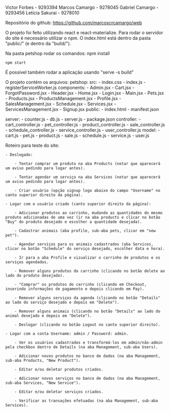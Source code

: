 ﻿Victor Forbes - 9293394
Marcos Camargo - 9278045
Gabriel Camargo - 9293456
Letícia Sakurai - 9278010

Repositório do github: https://github.com/marcoscrcamargo/web

O projeto foi feito utilizando react e react-materialize. Para rodar o servidor do site é necessário utilizar o npm. O index.html está dentro da pasta "public/" (e dentro da "build/").

Na pasta petshop rodar os comandos:
	npm install

	npm start

É possível também rodar a aplicação usando "serve -s build"

O projeto contém os arquivos:
	petshop:
	src:
		- index.css
		- index.js
		- registerServiceWorker.js
		components:
			- Admin.jsx
			- Cart.jsx
			- ForgotPassword.jsx
			- Header.jsx
			- Home.jsx
			- Login.jsx
			- Main.jsx
			- Pets.jsx
			- Products.jsx
			- ProductsManagement.jsx
			- Profile.jsx
			- SalesManagement.jsx
			- Schedule.jsx
			- Services.jsx
			- ServicesManagement.jsx
			- Signup.jsx
	public:
		- index.html
		- manifest.json

server:
	- counter.js
	- db.js
	- server.js
	- package.json
	controller:
		- cart_controller.js
		- pet_controller.js
		- product_controller.js
		- sale_controller.js
		- schedule_controller.js
		- service_controller.js
		- user_controller.js
	model:
		- cart.js
		- pet.js
		- product.js
		- sale.js
		- schedule.js
		- service.js
		- user.js

Roteiro para teste do site:

	- Deslogado:

		- Tentar comprar um produto na aba Products (notar que aparecerá um aviso pedindo para logar antes).
		
		- Tentar agendar um serviço na aba Services (notar que aparecerá um aviso pedindo para logar antes).
		
		- Criar usuário (opção signup logo abaixo do campo "Username" no canto superior direito da página).
		
	- Logar com o usuário criado (canto superior direito da página):

		- Adicionar produtos ao carrinho, mudando as quantidades do mesmo produto adicionadas de uma vez (ir na aba products e clicar no botão "Buy" do produto desejado e escolher a quantidade desejada).
		
		- Cadastrar animais (aba profile, sub-aba pets, clicar em "new pet").
		
		- Agendar serviços para os animais cadastrados (aba Services, clicar no botão "Schedule" do serviço desejado, escolher data e hora).
		
		- Ir para a aba Profile e vizualizar o carrinho de produtos e os serviços agendados.
		
		- Remover alguns produtos do carrinho (clicando no botão delete ao lado do produto desejado).
		
		- "Comprar" os produtos do carrinho (clicando em Checkout, inserindo informações de pagamento e depois clicando em Pay).
		
		- Remover alguns serviços da agenda (clicando no botão "Details" ao lado do serviço desejado e depois em "Delete").
		
		- Remover alguns animais (clicando no botão "Details" ao lado do animal desejado e depois em "Delete").
		
		- Deslogar (clicando no botão Logout no canto superior direito).
		
	- Logar com a conta Username: admin / Password: admin.
	
		- Ver os usuários cadastrados e transformá-los em admin/não-admin pela checkbox dentro de Details (na aba Management, sub-aba Users).
		
		- Adicionar novos produtos no banco de dados (na aba Management, sub-aba Products, "New Product").
		
		- Editar e/ou deletar produtos criados.
		
		- Adicionar novos serviços no banco de dados (na aba Management, sub-aba Services, "New Service").
		
		- Editar e/ou deletar serviços criados.
		
		- Verificar as transações efetuadas (na aba Management, sub-aba Services).
		
